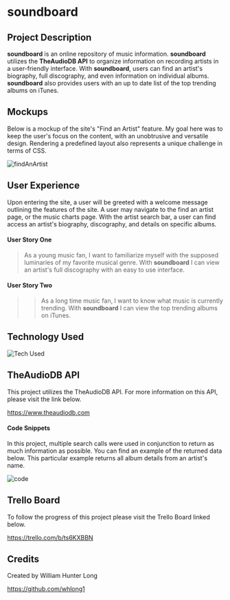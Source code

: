 # **soundboard**

## **Project Description**

**soundboard** is an online repository of music information. **soundboard** utilizes the **TheAudioDB API** to organize information on recording artists in a user-friendly interface. With **soundboard**, users can find an artist's biography, full discography, and even information on individual albums. **soundboard** also provides users with an up to date list of the top trending albums on iTunes. 

## **Mockups**

Below is a mockup of the site's "Find an Artist" feature. My goal here was to keep the user's focus on the content, with an unobtrusive and versatile design. Rendering a predefined layout also represents a unique challenge in terms of CSS. 

![findAnArtist](https://i.imgur.com/VNbAAMW.png)

## **User Experience**

Upon entering the site, a user will be greeted with a welcome message outlining the features of the site. A user may navigate to the find an artist page, or the music charts page. With the artist search bar, a user can find access an artist's biography, discography, and details on specific albums.

#### User Story One

>As a young music fan, I want to familiarize myself with the supposed luminaries of my favorite musical genre. With **soundboard** I can view an artist's full discography with an easy to use interface. 

#### User Story Two

>>As a long time music fan, I want to know what music is currently trending. With **soundboard** I can view the top trending albums on iTunes. 

## **Technology Used**

![Tech Used](https://i.imgur.com/6OQkMaA.png)

## **TheAudioDB API**

This project utilizes the TheAudioDB API. For more information on this API, please visit the link below.

https://www.theaudiodb.com

#### Code Snippets

In this project, multiple search calls were used in conjunction to return as much information as possible. 
You can find an example of the returned data below. This particular example returns all album details from an artist's name.

![code](https://i.imgur.com/mB89EON.png)

## **Trello Board**

To follow the progress of this project please visit the Trello Board linked below.

https://trello.com/b/ts6KXBBN

## **Credits**

Created by William Hunter Long

https://github.com/whlong1

